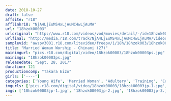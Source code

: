 ```yaml
---
date: 2018-10-27
draft: false
affsite: "r18"
afflinkr18: "NjA4LjEuMS4xLjAuMC4wLjAuMA"
url: "18hzok00003"
urloriginal: "http://www.r18.com/videos/vod/movies/detail/-/id=18hzok00003"
urlfinal: "http://media.r18.com/track/NjA4LjEuMS4xLjAuMC4wLjAuMA/videos/vod/movies/detail/-/id=18hzok00003"
samplevid: "awspv3001.r18.com/litevideo/freepv/1/18h/18hzok003/18hzok003_dmb_w.mp4"
title: "Married Woman Worship - Chinami (27)"
mainimgurl: "pics.r18.com/digital/video/18hzok00003/18hzok00003ps.jpg"
mainimgs: "18hzok00003ps.jpg"
releasedate: "Sept. 28, 2017"
duration: 121
productioncomp: "Takara Eizo"
girls: ['----']
categories: ['Young Wife', 'Married Woman', 'Adultery', 'Training', 'Creampie', 'Sex Toys', 'Hi-Def', 'Sale (limited time)']
imgurls: ['pics.r18.com/digital/video/18hzok00003/18hzok00003jp-1.jpg', 'pics.r18.com/digital/video/18hzok00003/18hzok00003jp-2.jpg', 'pics.r18.com/digital/video/18hzok00003/18hzok00003jp-3.jpg', 'pics.r18.com/digital/video/18hzok00003/18hzok00003jp-4.jpg', 'pics.r18.com/digital/video/18hzok00003/18hzok00003jp-5.jpg', 'pics.r18.com/digital/video/18hzok00003/18hzok00003jp-6.jpg', 'pics.r18.com/digital/video/18hzok00003/18hzok00003jp-7.jpg', 'pics.r18.com/digital/video/18hzok00003/18hzok00003jp-8.jpg', 'pics.r18.com/digital/video/18hzok00003/18hzok00003jp-9.jpg', 'pics.r18.com/digital/video/18hzok00003/18hzok00003jp-10.jpg', 'pics.r18.com/digital/video/18hzok00003/18hzok00003jp-11.jpg', 'pics.r18.com/digital/video/18hzok00003/18hzok00003jp-12.jpg', 'pics.r18.com/digital/video/18hzok00003/18hzok00003jp-13.jpg', 'pics.r18.com/digital/video/18hzok00003/18hzok00003jp-14.jpg', 'pics.r18.com/digital/video/18hzok00003/18hzok00003jp-15.jpg', 'pics.r18.com/digital/video/18hzok00003/18hzok00003jp-16.jpg', 'pics.r18.com/digital/video/18hzok00003/18hzok00003jp-17.jpg', 'pics.r18.com/digital/video/18hzok00003/18hzok00003jp-18.jpg', 'pics.r18.com/digital/video/18hzok00003/18hzok00003jp-19.jpg', 'pics.r18.com/digital/video/18hzok00003/18hzok00003jp-20.jpg']
imgs: ['18hzok00003jp-1.jpg', '18hzok00003jp-2.jpg', '18hzok00003jp-3.jpg', '18hzok00003jp-4.jpg', '18hzok00003jp-5.jpg', '18hzok00003jp-6.jpg', '18hzok00003jp-7.jpg', '18hzok00003jp-8.jpg', '18hzok00003jp-9.jpg', '18hzok00003jp-10.jpg', '18hzok00003jp-11.jpg', '18hzok00003jp-12.jpg', '18hzok00003jp-13.jpg', '18hzok00003jp-14.jpg', '18hzok00003jp-15.jpg', '18hzok00003jp-16.jpg', '18hzok00003jp-17.jpg', '18hzok00003jp-18.jpg', '18hzok00003jp-19.jpg', '18hzok00003jp-20.jpg']
---
```

